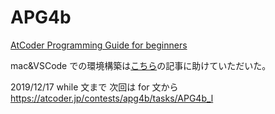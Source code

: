# APG4b

[AtCoder Programming Guide for beginners](https://atcoder.jp/contests/APG4b)

mac&VSCode での環境構築は[こちら](<https://qiita.com/EngTks/items/ffa2a7b4d264e7a052c6>)の記事に助けていただいた。

2019/12/17
while 文まで
次回は for 文から
<https://atcoder.jp/contests/apg4b/tasks/APG4b_l>
